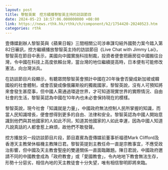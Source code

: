 ```yaml
---
layout: post
title: 黎智英案　控方續播黎智英主持的訪談節目
date: 2024-05-23 18:57:06.000000000 +08:00
link: https://news.rthk.hk/rthk/ch/component/k2/1754420-20240523.htm
categories: rthk
---
```


壹傳媒創辦人黎智英與《蘋果日報》三間相關公司涉串謀勾結外國勢力案今踏入第82日審訊，控方繼續播放黎智英主持的訪談節目《Live Chat with Jimmy Lai》，黎智英在節目中表示，美國向中國實施科技制裁，投資者便會把廠房從中國搬往台灣，令中國在科技上高度依賴台灣，當台灣的地位繼續提高時，日本便有可能修改憲法，向台灣派兵。

在訪談節目片段顯示，有聽眾問黎智英會預計中國在20年後會否變成新加坡或韓國般的社會體制，或會否變成像俄羅斯般的獨裁國家，黎智英說，沒有人可預知將來會發生甚麼事，但中國人需通過環遊世界，才可知道現實世界的實際情況、自由社會的生活，黎智英認為中國在10年內也未必會保持現在的模樣。

黎智英說，現今社會「知識就是力量」，中國政府無法控制人民所掌握的知識，而當人民知識增長，便會想得到更多的自由、法律和安全。黎智英認為中國人開始意識到他們與其他國家的人如此不同，知道其他國家的人如此幸運，因為中國人知道凡說真話的人都會惹上麻煩，故他們不敢發聲。

控方播放另一段訪談節目片段，節目嘉賓為壹傳媒前董事祈福德Mark Clifford及香港天主教榮休樞機主教陳日君。黎智英提到主教任命一直是宗教事宜，不應受政治影響，但中國及天主教會聖座的雙邊關係一直面臨難題。陳日君說，中國政府邀請不同的中國教會成為「政府教會」或「愛國教會」，令內地地下教會無法生存，形勢十分惡劣，相信內地的天主教徒會十分失望，唯有相信黎明即將來臨。
